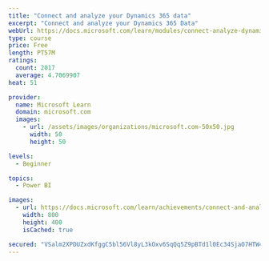 ```yaml
---
title: "Connect and analyze your Dynamics 365 data​"
excerpt: "Connect and analyze your Dynamics 365 Data​"
webUrl: https://docs.microsoft.com/learn/modules/connect-analyze-dynamics-365-data/
type: course
price: Free
length: PT57M
ratings:
  count: 2017
  average: 4.7069907
heat: 51

provider:
  name: Microsoft Learn
  domain: microsoft.com
  images:
    - url: /assets/images/organizations/microsoft.com-50x50.jpg
      width: 50
      height: 50

levels:
  - Beginner

topics:
  - Power BI

images:
  - url: https://docs.microsoft.com/learn/achievements/connect-and-analyze-your-microsoft-dynamics-365-data-social.png
    width: 800
    height: 400
    isCached: true

secured: "VSalm2XPDUZxdKfggC5bl56Vl8yL3kOxv6SqQq5Z9pBTd1l0Ec34SjaO7HTW4ZdO3IAbXUVxMBJ6JI645iBx1hewdCL/rtHCFt59RDgI8+bimI1Niugs6pGkYP+XAvDDIZUHQl+69ZIZCjwfQegt2SGSVYxrMcl02A4BuvoX4ckJeFalnKxHRFOYHB7f9rsgW8b7RBBOWzEDFJ9kZ2Adj3g3xo5rXqYGfuCswoPU9YSF1aGawCctd7TVMVTZcjpc/3GScvNdNGOdiIsZlEavqQ0c+ThM7PZvD2i2YIqG8wpWB9Jt8OkYXTgEWUpfM6mRPGmgZLF+ozlL2jtspSJn+uLC0D99zoDuT+dwqdCNaLNUFzu70I0tNAWORiECRpyADW4d7C/2lH327WMUls0aSeKIWZtpjpHPcCmPlMBQc+0=;7p3Y7XpxZR+qHCfXTQUpzA=="
---
```


